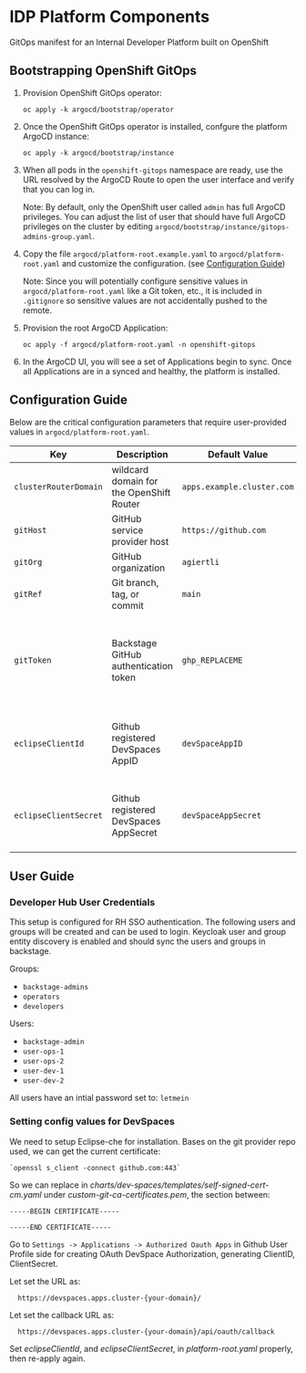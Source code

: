 # IDP Platform Components

GitOps manifest for an Internal Developer Platform built on OpenShift

## Bootstrapping OpenShift GitOps

1. Provision OpenShift GitOps operator:

   `oc apply -k argocd/bootstrap/operator`

2. Once the OpenShift GitOps operator is installed, confgure the platform ArgoCD instance:

   `oc apply -k argocd/bootstrap/instance`

3. When all pods in the `openshift-gitops` namespace are ready, use the URL resolved by the ArgoCD Route to open the user interface and verify that you can log in.

   Note: By default, only the OpenShift user called `admin` has full ArgoCD privileges. You can adjust the list of user that should have full ArgoCD privileges on the cluster by editing `argocd/bootstrap/instance/gitops-admins-group.yaml`.

4. Copy the file `argocd/platform-root.example.yaml` to `argocd/platform-root.yaml` and customize the configuration. (see [Configuration Guide](#configuration-guide))

   Note: Since you will potentially configure sensitive values in `argocd/platform-root.yaml` like a Git token, etc., it is included in `.gitignore` so sensitive values are not accidentally pushed to the remote.

5. Provision the root ArgoCD Application:

   `oc apply -f argocd/platform-root.yaml -n openshift-gitops`

6. In the ArgoCD UI, you will see a set of Applications begin to sync. Once all Applications are in a synced and healthy, the platform is installed.

## Configuration Guide

Below are the critical configuration parameters that require user-provided values in `argocd/platform-root.yaml`.


| Key                   | Description                                 | Default Value                           | Notes                                                    |
|-----------------------|---------------------------------------------|-----------------------------------------|----------------------------------------------------------|
| `clusterRouterDomain` | wildcard domain for the OpenShift Router    | `apps.example.cluster.com`              |                                                          |
| `gitHost`             | GitHub service provider host                | `https://github.com`                    |                                                          |
| `gitOrg`              | GitHub organization                         | `agiertli`                    | e.g. your fork                                           |
| `gitRef`              | Git branch, tag, or commit                  | `main`                                  | e.g. your feature branch                                 |
| `gitToken`            | Backstage GitHub authentication token       | `ghp_REPLACEME`                         | Settings -> Developer Settings -> Personal Access Tokens |
| `eclipseClientId`     | Github registered DevSpaces AppID           | `devSpaceAppID`                         | Settings -> Developer Settings -> OAuth Apps             |
| `eclipseClientSecret` | Github registered DevSpaces AppSecret       | `devSpaceAppSecret`                     | Settings -> Developer Settings -> OAuth Apps             |

## User Guide

### Developer Hub User Credentials

This setup is configured for RH SSO authentication.  The following users and groups will be created and can be used to login.   Keycloak user and group entity discovery is enabled and should sync the users and groups in backstage.

Groups:

- `backstage-admins`
- `operators`
- `developers`

Users:

- `backstage-admin`
- `user-ops-1`
- `user-ops-2`
- `user-dev-1`
- `user-dev-2`

All users have an intial password set to: `letmein`

### Setting config values for DevSpaces

We need to setup Eclipse-che for installation. Bases on the git provider repo used, we can get the current certificate:

    `openssl s_client -connect github.com:443`

So we can replace in _charts/dev-spaces/templates/self-signed-cert-cm.yaml_ under _custom-git-ca-certificates.pem_, the section between:

    -----BEGIN CERTIFICATE-----

    -----END CERTIFICATE-----

Go to `Settings -> Applications -> Authorized Oauth Apps` in Github User Profile side for creating OAuth DevSpace Authorization, generating ClientID, ClientSecret.

Let set the URL as:

      https://devspaces.apps.cluster-{your-domain}/

Let set the callback URL as:

      https://devspaces.apps.cluster-{your-domain}/api/oauth/callback

Set _eclipseClientId_, and _eclipseClientSecret_, in _platform-root.yaml_ properly, then re-apply again.
